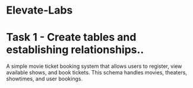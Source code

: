 # Elevate-Labs
 

# Task 1 - Create tables and establishing relationships..
A simple movie ticket booking system that allows users to register, view available shows, and book tickets. This schema handles movies, theaters, showtimes, and user bookings.

